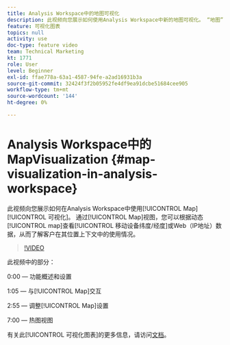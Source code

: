 ```yaml
---
title: Analysis Workspace中的地图可视化
description: 此视频向您展示如何使用Analysis Workspace中新的地图可视化。 “地图”视图将允许您根据动态地图查看移动（纬度/经度）或Web（IP地址）数据，从而了解客户在其位置上下文中的使用情况。
feature: 可视化图表
topics: null
activity: use
doc-type: feature video
team: Technical Marketing
kt: 1771
role: User
level: Beginner
exl-id: ffae778a-63a1-4587-94fe-a2ad16931b3a
source-git-commit: 32424f3f2b05952fe4df9ea91dcbe51684cee905
workflow-type: tm+mt
source-wordcount: '144'
ht-degree: 0%

---
```


#   Analysis Workspace中的MapVisualization {#map-visualization-in-analysis-workspace}

此视频向您展示如何在Analysis Workspace中使用[!UICONTROL Map] [!UICONTROL 可视化]。 通过[!UICONTROL Map]视图，您可以根据动态[!UICONTROL map]查看[!UICONTROL 移动设备纬度/经度]或Web（IP地址）数据，从而了解客户在其位置上下文中的使用情况。

>[!VIDEO](https://video.tv.adobe.com/v/23559/?quality=12)

此视频中的部分：

0:00 — 功能概述和设置

1:05 — 与[!UICONTROL Map]交互

2:55 — 调整[!UICONTROL Map]设置

7:00 — 热图视图

有关此[!UICONTROL 可视化图表]的更多信息，请访问[文档](https://marketing.adobe.com/resources/help/en_US/analytics/analysis-workspace/map-visualization.html)。
